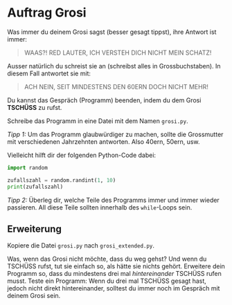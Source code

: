 # Auftrag Grosi

Was immer du deinem Grosi sagst (besser gesagt tippst), ihre Antwort ist immer:

> WAAS?! RED LAUTER, ICH VERSTEH DICH NICHT MEIN SCHATZ!

Ausser natürlich du schreist sie an (schreibst alles in Grossbuchstaben). In diesem Fall antwortet sie mit:

> ACH NEIN, SEIT MINDESTENS DEN 60ERN DOCH NICHT MEHR!

Du kannst das Gespräch (Programm) beenden, indem du dem Grosi **TSCHÜSS** zu rufst.

Schreibe das Programm in eine Datei mit dem Namen `grosi.py`.

_Tipp 1:_ Um das Programm glaubwürdiger zu machen, sollte die Grossmutter mit verschiedenen Jahrzehnten antworten. Also 40ern, 50ern, usw.

Vielleicht hilft dir der folgenden Python-Code dabei:
```python
import random

zufallszahl = random.randint(1, 10)
print(zufallszahl)
```

_Tipp 2:_ Überleg dir, welche Teile des Programms immer und immer wieder passieren. All diese Teile sollten innerhalb des `while`-Loops sein.

## Erweiterung

Kopiere die Datei `grosi.py` nach `grosi_extended.py`.

Was, wenn das Grosi nicht möchte, dass du weg gehst? Und wenn du TSCHÜSS rufst, tut sie einfach so, als hätte sie nichts gehört. Erweitere dein Programm so, dass du mindestens drei mal _hintereinander_ TSCHÜSS rufen musst. Teste ein Programm: Wenn du drei mal TSCHÜSS gesagt hast, jedoch nicht direkt hintereinander, solltest du immer noch im Gespräch mit deinem Grosi sein.
